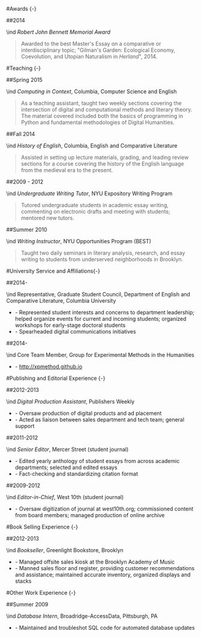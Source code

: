 #Awards {-}

##2014

\ind _Robert John Bennett Memorial Award_ 

> Awarded to the best Master's Essay on a comparative or interdisciplinary topic; "Gilman's Garden: Ecological Economy, Coevolution, and Utopian Naturalism in *Herland*", 2014.

#Teaching {-}

##Spring 2015

\ind _Computing in Context_, Columbia, Computer Science and English

> As a teaching assistant, taught two weekly sections covering the intersection of digital and computational methods and literary theory. The material covered included both the basics of programming in Python and fundamental methodologies of Digital Humanities.

##Fall 2014

\ind _History of English_, Columbia, English and Comparative Literature

> Assisted in setting up lecture materials, grading, and leading review sections for a course covering the history of the English language from the medieval era to the present.

##2009 - 2012

\ind _Undergraduate Writing Tutor_, NYU Expository Writing Program

> Tutored undergraduate students in academic essay writing, commenting on
electronic drafts and meeting with students; mentored new tutors.

##Summer 2010

\ind _Writing Instructor_, NYU Opportunities Program (BEST)

> Taught two daily seminars in literary analysis, research, and essay writing to
students from underserved neighborhoods in Brooklyn.

#University Service and Affiliations{-}

##2014-

\ind Representative, Graduate Student Council, Department of English and Comparative Literature, Columbia University

* \- Represented student interests and concerns to department leadership; helped organize events for current and incoming students; organized workshops for early-stage doctoral students
* \- Spearheaded digital communications initiatives

##2014-

\ind Core Team Member, Group for Experimental Methods in the Humanities

* \- <http://xpmethod.github.io>


#Publishing and Editorial Experience {-}

##2012-2013

\ind _Digital Production Assistant_, Publishers Weekly

* \- Oversaw production of digital products and ad placement
* \- Acted as liaison between sales department and tech team; general support

##2011-2012

\ind _Senior Editor_, Mercer Street (student journal)

* \- Edited yearly anthology of student essays from across academic
departments; selected and edited essays
* \- Fact-checking and standardizing citation format

##2009-2012

\ind _Editor-in-Chief_, West 10th (student journal)

* \- Oversaw digitization of journal at west10th.org; commissioned content from
board members; managed production of online archive

#Book Selling Experience {-}

##2012-2013

\ind _Bookseller_, Greenlight Bookstore, Brooklyn

* \- Managed offsite sales kiosk at the Brooklyn Academy of Music
* \- Manned sales floor and register, providing customer recommendations and
assistance; maintained accurate inventory, organized displays and stacks

#Other Work Experience {-}

##Summer 2009

\ind _Database Intern_, Broadridge-AccessData, Pittsburgh, PA

* \- Maintained and troubleshot SQL code for automated database updates